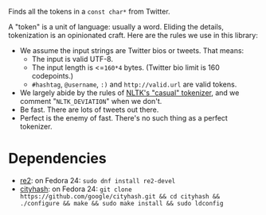 Finds all the tokens in a `const char*` from Twitter.

A "token" is a unit of language: usually a word. Eliding the details,
tokenization is an opinionated craft. Here are the rules we use in this
library:

* We assume the input strings are Twitter bios or tweets. That means:
  * The input is valid UTF-8.
  * The input length is <=`160*4` bytes. (Twitter bio limit is 160 codepoints.)
  * `#hashtag`, `@username`, `:)` and `http://valid.url` are valid tokens.
* We largely abide by the rules of [NLTK's "casual" tokenizer](https://github.com/nltk/nltk/blob/07bcb7ed51260f5da07be841aebf23235b6af96e/nltk/tokenize/casual.py), and we comment "`NLTK_DEVIATION`" when we don't.
* Be fast. There are lots of tweets out there.
* Perfect is the enemy of fast. There's no such thing as a perfect tokenizer.

# Dependencies

* [re2](https://github.com/google/re2): on Fedora 24: `sudo dnf install re2-devel`
* [cityhash](https://github.com/google/cityhash): on Fedora 24: `git clone https://github.com/google/cityhash.git && cd cityhash && ./configure && make && sudo make install && sudo ldconfig`
